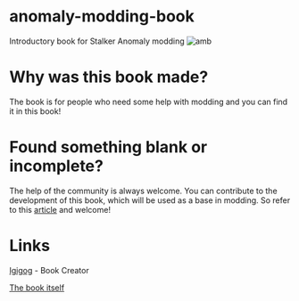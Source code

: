 # anomaly-modding-book
Introductory book for Stalker Anomaly modding
![amb](https://user-images.githubusercontent.com/62593770/172740437-c5145fff-9036-4669-ab5d-82560d244905.svg)

# Why was this book made?
The book is for people who need some help with modding and you can find it in this book!

# Found something blank or incomplete?
The help of the community is always welcome. 
You can contribute to the development of this book, which will be used as a base in modding. 
So refer to this [article](src/meta/contributing/README.md) and welcome!

# Links

[Igigog](https://github.com/Igigog) - Book Creator

[The book itself](https://igigog.github.io/anomaly-modding-book/)
